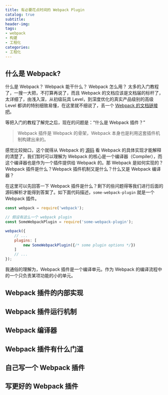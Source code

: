 ```yaml
---
title: 有必要花点时间的 Webpack Plugin
catalog: true
subtitle:
header-img: 
tags:
- webpack
- 构建
- 工程化
categories:
- 工程化
---
```


## 什么是 Webpack?

什么是 Webpack？ Webpack 能干什么？ Webpack 怎么用？ 太多的入门教程了，一搜一大把，不打算再说了，而且 Webpack 的文档应该是文档届的标杆了，太详细了，由浅入深，从初级玩具 Level，到深度优化的真实产品级别的高级 Level 都讲的特别细致易懂，在这里就不细说了，丢一个 [Webpack 的文档链接吧](https://webpack.js.org)。

等把入门的教程了解完之后，现在的问题是：“什么是 Webpack 插件？”

> Webpack 插件是 Webpack 的骨架，Webpack 本身也是利用这套插件机制构建出来的。

感觉比较拗口，这个就得从 Webpack 的 [源码](https://github.com/webpack/webpack) 看 Webpack 的具体实现才能解释的清楚了，我们暂时可以理解为 Webpack 的核心是一个编译器（Compiler），而这个编译器也是作为一个插件提供给 Webpack 的。那 Webpack 是如何实现的？Webpack 插件是什么？Webpack 插件机制又是什么？什么又是 Webpack 编译器？

在这里可以先回答一下 Webpack 插件是什么？剩下的些问题得等我们进行后面的源码解析才能得到答案了。如下面代码描述，`some-webpack-plugin` 就是一个 Webpack 插件。

```js
const webpack = require('webpack');

// 假设有这么一个 webpack plugin
const SomeWebpackPlugin = require('some-webpack-plugin');

webpack({
    // ...
    plugins: [
        new SomeWebpackPlugin({/* some plugin options */})
    ]
    // ...
});
```

我通俗的理解为，Webpack 插件是一个编译单元。作为 Webpack 的编译流程中的一个只负责某项功能的小的单元。

## Webpack 插件的内部实现

## Webpack 插件运行机制

## Webpack 编译器

## Webpack 插件有什么门道

## 自己写一个 Webpack 插件

## 写更好的 Webpack 插件
